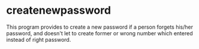 # createnewpassword
This program provides to create a new password if a person forgets his/her password, and doesn't let to create former or wrong number which entered instead of right password.
